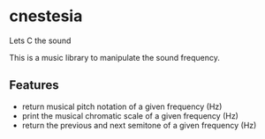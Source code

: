 # cnestesia
Lets C the sound

This is a music library to manipulate the sound frequency.

## Features
- return musical pitch notation of a given frequency (Hz)
- print the musical chromatic scale of a given frequency (Hz)
- return the previous and next semitone of a given frequency (Hz)
